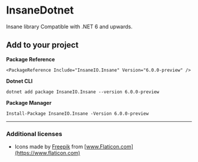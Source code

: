 # InsaneDotnet
Insane library Compatible with .NET 6 and upwards.

## Add to your project

**Package Reference**   
```
<PackageReference Include="InsaneIO.Insane" Version="6.0.0-preview" />
```

**Dotnet CLI**   
```
dotnet add package InsaneIO.Insane --version 6.0.0-preview
```

**Package Manager**   
```
Install-Package InsaneIO.Insane -Version 6.0.0-preview
```
<hr />

### Additional licenses
* Icons made by [Freepik](https://www.freepik.com) from [www.Flaticon.com](https://www.flaticon.com)
